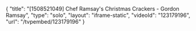 {
    "title": "[1508521049] Chef Ramsay's Christmas Crackers - Gordon Ramsay",
    "type": "solo",
    "layout": "iframe-static",
    "videoId": "123179196",
    "url": "\/tvpembed\/123179196"
}